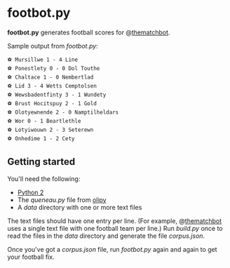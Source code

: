 footbot.py
==========

**footbot.py** generates football scores for @[thematchbot][].

Sample output from *footbot.py*:

    ⚽ Mursillwe 1 - 4 Line
    ⚽ Ponestlety 0 - 0 Dol Touthe
    ⚽ Chaltace 1 - 0 Nembertlad
    ⚽ Lid 3 - 4 Wetts Cemptolsen
    ⚽ Wewsbadentfinty 3 - 1 Wundety
    ⚽ Brust Hocitspuy 2 - 1 Gold
    ⚽ Olotyewnende 2 - 0 Namptilheldars
    ⚽ Wor 0 - 1 Beartlethle
    ⚽ Lotyiwouwn 2 - 3 Seterewn
    ⚽ Onhedime 1 - 2 Cety

Getting started
---------------

You'll need the following:

  * [Python 2][python]
  * The *queneau.py* file from [olipy][]
  * A *data* directory with one or more text files

The text files should have one entry per line. (For example, @[thematchbot][]
uses a single text file with one football team per line.) Run *build.py* once
to read the files in the *data* directory and generate the file *corpus.json*.

Once you've got a *corpus.json* file, run *footbot.py* again and again to get
your football fix.


[thematchbot]: https://twitter.com/thematchbot
[python]: https://www.python.org/downloads/
[olipy]: https://github.com/leonardr/olipy
